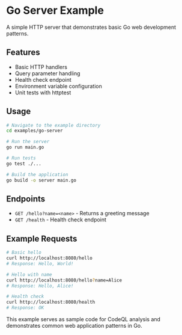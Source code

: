 # Go Server Example

A simple HTTP server that demonstrates basic Go web development patterns.

## Features

- Basic HTTP handlers
- Query parameter handling
- Health check endpoint
- Environment variable configuration
- Unit tests with httptest

## Usage

```bash
# Navigate to the example directory
cd examples/go-server

# Run the server
go run main.go

# Run tests
go test ./...

# Build the application
go build -o server main.go
```

## Endpoints

- `GET /hello?name=<name>` - Returns a greeting message
- `GET /health` - Health check endpoint

## Example Requests

```bash
# Basic hello
curl http://localhost:8080/hello
# Response: Hello, World!

# Hello with name
curl http://localhost:8080/hello?name=Alice
# Response: Hello, Alice!

# Health check
curl http://localhost:8080/health
# Response: OK
```

This example serves as sample code for CodeQL analysis and demonstrates common web application patterns in Go.

